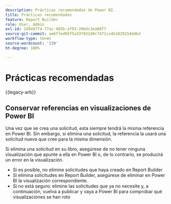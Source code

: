 ```yaml
---
description: Prácticas recomendadas de Power BI.
title: Prácticas recomendadas
feature: Report Builder
role: User, Admin
exl-id: 2d9447f4-77ac-465b-af93-206dc3ea80f7
source-git-commit: ae6ffed05f5a33f032d0c7471ccdb1029154ddbd
workflow-type: tm+mt
source-wordcount: '139'
ht-degree: 100%

---
```


# Prácticas recomendadas

{{legacy-arb}}

## Conservar referencias en visualizaciones de Power BI

Una vez que se crea una solicitud, esta siempre tendrá la misma referencia en Power BI. Sin embargo, si elimina una solicitud, la referencia la usará una solicitud nueva que cree para la misma dimensión.

Si elimina una solicitud en su libro, asegúrese de no tener ninguna visualización que apunte a ella en Power BI o, de lo contrario, se producirá un error en la visualización.

* Si es posible, no elimine solicitudes que haya creado en Report Builder
* Si elimina solicitudes en Report Builder, asegúrese de eliminar en Power BI la visualización correspondiente.
* Si no está seguro: elimine las solicitudes que ya no necesite y, a continuación, vuelva a publicar y vaya a Power BI para comprobar qué visualizaciones se han roto

